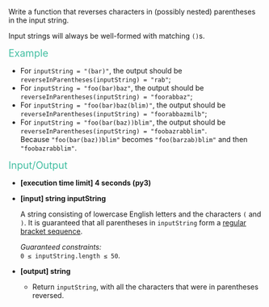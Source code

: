 <div class="markdown"><p>Write a function that reverses characters in (possibly nested) parentheses in the input string.</p>
<p>Input strings will always be well-formed with matching <code>()</code>s.</p>
<p><span style="color:#44BFA3;font-size:1.4em;">Example</span></p>
<ul>
<li>For <code>inputString = "(bar)"</code>, the output should be<br>
<code>reverseInParentheses(inputString) = "rab"</code>;</li>
<li>For <code>inputString = "foo(bar)baz"</code>, the output should be<br>
<code>reverseInParentheses(inputString) = "foorabbaz"</code>;</li>
<li>For <code>inputString = "foo(bar)baz(blim)"</code>, the output should be<br>
<code>reverseInParentheses(inputString) = "foorabbazmilb"</code>;</li>
<li>For <code>inputString = "foo(bar(baz))blim"</code>, the output should be<br>
<code>reverseInParentheses(inputString) = "foobazrabblim"</code>.<br>
Because <code>"foo(bar(baz))blim"</code> becomes <code>"foo(barzab)blim"</code> and then <code>"foobazrabblim"</code>.</li>
</ul>
<p><span style="color:#44BFA3;font-size:1.4em;">Input/Output</span></p>
<ul>
<li>
<p><strong>[execution time limit] 4 seconds (py3)</strong></p>
</li>
<li>
<p><strong>[input] string inputString</strong></p>
<p>A string consisting of lowercase English letters and the characters <code>(</code> and <code>)</code>. It is guaranteed that all parentheses in <code>inputString</code> form a <a href="keyword://regular-bracket-sequence" target="_blank">regular bracket sequence</a>.</p>
<p><em>Guaranteed constraints:</em><br>
<code>0 ≤ inputString.length ≤ 50</code>.</p>
</li>
<li>
<p><strong>[output] string</strong></p>
<ul>
<li>Return <code>inputString</code>, with all the characters that were in parentheses reversed.</li>
</div>